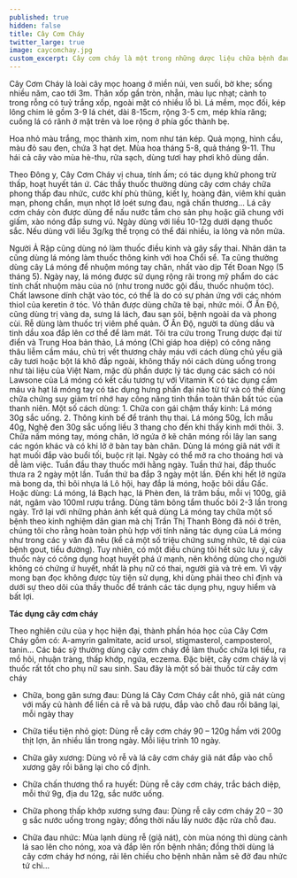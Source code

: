 ```yaml
---
published: true
hidden: false
title: Cây Cơm Cháy
twitter_large: true
image: caycomchay.jpg
custom_excerpt: Cây cơm cháy là một trong những dược liệu chữa bệnh đau nhức rất hiệu quả.
---
```



Cây Cơm Cháy là loài cây mọc hoang ở miền núi, ven suối, bờ khe; sống nhiều năm, cao tới 3m. Thân xốp gần tròn, nhẵn, màu lục nhạt; cành to trong rỗng có tuỷ trắng xốp, ngoài mặt có nhiều lỗ bì. Lá mềm, mọc đối, kép lông chim lẻ gồm 3-9 lá chét, dài 8-15cm, rộng 3-5 cm, mép khía răng; cuống lá có rãnh ở mặt trên và loe rộng ở phía gốc thành bẹ.

Hoa nhỏ màu trắng, mọc thành xim, nom như tán kép. Quả mọng, hình cầu, màu đỏ sau đen, chứa 3 hạt dẹt. Mùa hoa tháng 5-8, quả tháng 9-11. Thu hái cả cây vào mùa hè-thu, rửa sạch, dùng tươi hay phơi khô dùng dần.

Theo Đông y, Cây Cơm Cháy vị chua, tính ấm; có tác dụng khử phong trừ thấp, hoạt huyết tán ứ. Các thầy thuốc thường dùng cây cơm cháy chữa phong thấp đau nhức, cước khí phù thũng, kiết lỵ, hoàng đản, viêm khí quản mạn, phong chẩn, mụn nhọt lở loét sưng đau, ngã chấn thương… Lá cây cơm cháy còn được dùng để nấu nước tắm cho sản phụ hoặc giã chung với giấm, xào nóng đắp sưng vú. Ngày dùng với liều 10-12g dưới dạng thuốc sắc. Nếu dùng với liều 3g/kg thể trọng có thể đái nhiều, ỉa lỏng và nôn mửa.

Người Ả Rập cũng dùng nó làm thuốc điều kinh và gây sẩy thai. Nhân dân ta cũng dùng lá móng làm thuốc thông kinh với hoa Chổi sể. Ta cũng thường dùng cây Lá móng để nhuộm móng tay chân, nhất vào dịp Tết Ðoan Ngọ (5 tháng 5). Ngày nay, lá móng được sử dụng rộng rãi trong mỹ phẩm do các tính chất nhuộm màu của nó (như trong nước gội đầu, thuốc nhuộm tóc). Chất lawsone dính chặt vào tóc, có thể là do có sự phản ứng với các nhóm thiol của keretin ở tóc. Vỏ thân được dùng chữa tê bại, nhức mỏi. Ở Ấn Ðộ, cũng dùng trị vàng da, sưng lá lách, đau sạn sỏi, bệnh ngoài da và phong cùi. Rễ dùng làm thuốc trị viêm phế quản. Ở Ấn Ðộ, người ta dùng dầu và tinh dầu xoa đắp lên cơ thể để làm mát. Tôi tra cứu trong Trung dược đại từ điển và Trung Hoa bản thảo, Lá móng (Chỉ giáp hoa diệp) có công năng thâu liễm cầm máu, chủ trị vết thương chảy máu với cách dùng chủ yếu giã cây tươi hoặc bột lá khô đắp ngoài, không thấy nói cách dùng uống trong như tài liệu của Việt Nam, mặc dù phần dược lý tác dụng các sách có nói Lawsone của Lá móng có kết cấu tương tự với Vitamin K có tác dụng cầm máu và hạt lá móng tay có tác dụng hưng phấn đại não từ từ và có thể dùng chữa chứng suy giảm trí nhớ hay công năng tinh thần toàn thân bất túc của thanh niên. Một số cách dùng: 1. Chữa con gái chậm thấy kinh: Lá móng 30g sắc uống. 2. Thông kinh bế để tránh thụ thai. Lá móng 50g, Ích mẫu 40g, Nghệ đen 30g sắc uống liều 3 thang cho đến khi thấy kinh mới thôi. 3. Chữa nấm móng tay, móng chân, lở ngứa ở kẽ chân móng rồi lây lan sang các ngón khác và có khi lở ở bàn tay bàn chân. Dùng lá móng giã nát với ít hạt muối đắp vào buổi tối, buộc rịt lại. Ngày có thể mở ra cho thoáng hơi và dễ làm việc. Tuần đầu thay thuốc mới hằng ngày. Tuần thứ hai, đắp thuốc thưa ra 2 ngày một lần. Tuần thứ ba đắp 3 ngày một lần. Ðến khi hết lở ngứa mà bong da, thì bôi nhựa lá Lô hội, hay đắp lá móng, hoặc bôi dầu Gấc. Hoặc dùng: Lá móng, lá Bạch hạc, lá Phèn đen, lá trâm bầu, mỗi vị 100g, giã nát, ngâm vào 100ml rượu trắng. Dùng tăm bông tẩm thuốc bôi 2-3 lần trong ngày. Trở lại với những phản ảnh kết quả dùng Lá móng tay chữa một số bệnh theo kinh nghiệm dân gian mà chị Trần Thị Thanh Bòng đã nói ở trên, chúng tôi cho rằng hoàn toàn phù hợp với tính năng tác dụng của Lá móng như trong các y văn đã nêu (kể cả một số triệu chứng sưng nhức, tê dại của bệnh gout, tiểu đường). Tuy nhiên, có một điều chúng tôi hết sức lưu ý, cây thuốc này có công dụng hoạt huyết phá ứ mạnh, nên không dùng cho người không có chứng ứ huyết, nhất là phụ nữ có thai, người già và trẻ em. Vì vậy mong bạn đọc không được tùy tiện sử dụng, khi dùng phải theo chỉ định và dưới sự theo dõi của thầy thuốc để tránh các tác dụng phụ, nguy hiểm và bất lợi.

**Tác dụng cây cơm cháy**

Theo nghiên cứu của y học hiện đại, thành phần hóa học của Cây Cơm Cháy gồm có: A-amyrin galmitate, acid ursol, stigmasterol, camposterol, tanin… Các bác sỹ thường dùng cây cơm cháy đề làm thuốc chữa lợi tiểu, ra mồ hôi, nhuận tràng, thấp khớp, ngứa, eczema. Đặc biệt, cây cơm cháy là vị thuốc rất tốt cho phụ nữ sau sinh. Sau đây là một số bài thuốc từ cây cơm cháy

- Chữa, bong gân sưng đau: Dùng lá Cây Cơm Cháy cắt nhỏ, giã nát cùng với mấy củ hành để liền cả rễ và bã rượu, đắp vào chỗ đau rồi băng lại, mỗi ngày thay

- Chữa tiểu tiện nhỏ giọt: Dùng rễ cây cơm cháy 90 – 120g hầm với 200g thịt lợn, ăn nhiều lần trong ngày. Mỗi liệu trình 10 ngày.

- Chữa gãy xương: Dùng vỏ rễ và lá cây cơm cháy giã nát đắp vào chỗ xương gãy rồi băng lại cho cố định.

- Chữa chấn thương thổ ra huyết: Dùng rễ cây cơm cháy, trắc bách diệp, mỗi thứ 9g, địa du 12g, sắc nước uống.

- Chữa phong thấp khớp xương sưng đau: Dùng rễ cây cơm cháy 20 – 30 g sắc nước uống trong ngày; đồng thời nấu lấy nước đặc rửa chỗ đau.

- Chữa đau nhức: Mùa lạnh dùng rễ (giã nát), còn mùa nóng thì dùng cành lá sao lên cho nóng, xoa và đắp lên rốn bệnh nhân; đồng thời dùng lá cây cơm cháy hơ nóng, rải lên chiếu cho bệnh nhân nằm sẽ đở đau nhức tứ chi...
